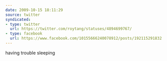 ```yaml
---
date: 2009-10-15 18:11:29
source: twitter
syndicated:
- type: twitter
  url: https://twitter.com/roytang/statuses/4894699767/
- type: facebook
  url: https://www.facebook.com/10155666240078912/posts/192115291832
---
```


having trouble sleeping
